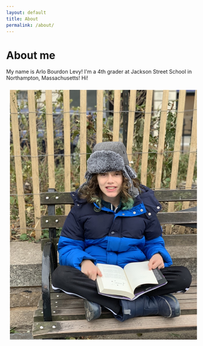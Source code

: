 ```yaml
---
layout: default
title: About
permalink: /about/
---
```


# About me 

My name is Arlo Bourdon Levy! I'm a 4th grader at Jackson Street School in Northampton, Massachusetts! Hi!

  <img src="/pics/arlo.jpg" alt-="Arlo portrait" align="left" hspace="10" vspace="10">
